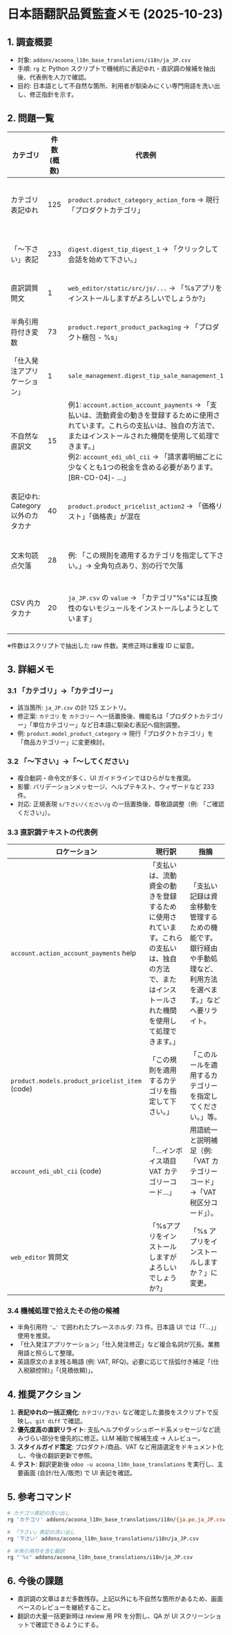 # 日本語翻訳品質監査メモ (2025-10-23)

## 1. 調査概要
- 対象: `addons/acoona_l10n_base_translations/i18n/ja_JP.csv`
- 手順: `rg` と Python スクリプトで機械的に表記ゆれ・直訳調の候補を抽出後、代表例を人力で確認。
- 目的: 日本語として不自然な箇所、利用者が馴染みにくい専門用語を洗い出し、修正指針を示す。

## 2. 問題一覧
| カテゴリ | 件数 (概数) | 代表例 | 指摘内容 / 修正方針 |
| --- | --- | --- | --- |
| カテゴリ表記ゆれ | 125 | `product.product_category_action_form` → 現行「プロダクトカテゴリ」 | 「カテゴリ」は和訳では一般に「カテゴリー」。UI 全体で「カテゴリー」に統一する。`rg 'カテゴリ'` で一括抽出可。 |
| 「〜下さい」表記 | 233 | `digest.digest_tip_digest_1` → 「クリックして会話を始めて下さい。」 | ビジネス文書ではひらがなの「ください」を使用。敬語崩れの修正を推奨。 |
| 直訳調質問文 | 1 | `web_editor/static/src/js/...` → 「%sアプリをインストールしますがよろしいでしょうか?」 | 「インストールしますか？」等シンプルな敬体へ書き換え。 |
| 半角引用符付き変数 | 73 | `product.report_product_packaging` → 「プロダクト梱包 - %s」 | 『%s』など JP 向け引用符に変更、もしくは全角括弧に差し替え。前後スペース調整も必要。 |
| 「仕入発注アプリケーション」 | 1 | `sale_management.digest_tip_sale_management_1` | 不自然なカタカナ語。例: 「仕入発注アプリでも利用できます」に修正。 |
| 不自然な直訳文 | 15 | 例1: `account.action_account_payments` → 「支払いは、流動資金の動きを登録するために使用されています。これらの支払いは、独自の方法で、またはインストールされた機関を使用して処理できます。」<br>例2: `account_edi_ubl_cii` → 「請求書明細ごとに少なくとも1つの税金を含める必要があります。[BR-CO-04]- …」 | 英文の語順を直訳しており読みにくい。意味を保った自然な文へリライトする。優先度高。 |
| 表記ゆれ: Category 以外のカタカナ | 40 | `product.product_pricelist_action2` → 「価格リスト」「価格表」が混在 | 同一機能内で表記を統一（例: 「価格表」）。他に「仕入発注修正」「仕入発注分析なし」など重複語も見直す。 |
| 文末句読点欠落 | 28 | 例: 「この規則を適用するカテゴリを指定して下さい。」→ 全角句点あり、別の行で欠落 | コマンド系文章でも句点を統一。CSV 内で一括チェック（正規表現 `[^。？！]$` など）。 |
| CSV 内カタカナ | 20 | `ja_JP.csv` の `value` → 「カテゴリ\"%s\"には互換性のないモジュールをインストールしようとしています」 | CSV 同様、「カテゴリ」→「カテゴリー」。該当レコードは `module,type,name,res_id` で特定。 |

※件数はスクリプトで抽出した raw 件数。実修正時は重複 ID に留意。

## 3. 詳細メモ
### 3.1 「カテゴリ」→「カテゴリー」
- 該当箇所: `ja_JP.csv` の計 125 エントリ。
- 修正案: `カテゴリ` を `カテゴリー` へ一括置換後、機能名は「プロダクトカテゴリー」「単位カテゴリー」など日本語に馴染む表記へ個別調整。
- 例: `product.model_product_category` → 現行「プロダクトカテゴリ」を「商品カテゴリー」に変更検討。

### 3.2 「〜下さい」→「〜してください」
- 複合動詞・命令文が多く、UI ガイドラインではひらがなを推奨。
- 影響: バリデーションメッセージ、ヘルプテキスト、ウィザードなど 233 件。
- 対応: 正規表現 `s/下さい/ください/g` の一括置換後、尊敬語調整（例: 「ご確認ください」）。

### 3.3 直訳調テキストの代表例
| ロケーション | 現行訳 | 指摘 |
| --- | --- | --- |
| `account.action_account_payments` help | 「支払いは、流動資金の動きを登録するために使用されています。これらの支払いは、独自の方法で、またはインストールされた機関を使用して処理できます。」 | 「支払い記録は資金移動を管理するための機能です。銀行経由や手動処理など、利用方法を選べます。」などへ要リライト。 |
| `product.models.product_pricelist_item` (code) | 「この規則を適用するカテゴリを指定して下さい。」 | 「このルールを適用するカテゴリーを指定してください。」等。 |
| `account_edi_ubl_cii` (code) | 「…インボイス項目 VAT カテゴリーコード…」 | 用語統一と説明補足（例: 「VAT カテゴリーコード」→「VAT 税区分コード」）。 |
| `web_editor` 質問文 | 「%sアプリをインストールしますがよろしいでしょうか?」 | 「%s アプリをインストールしますか？」に変更。 |

### 3.4 機械処理で拾えたその他の候補
- 半角引用符 `'…'` で囲われたプレースホルダ: 73 件。日本語 UI では「「…」」使用を推奨。
- 「仕入発注アプリケーション」「仕入発注修正」など複合名詞が冗長。業務用語と照らして整理。
- 英語原文のまま残る略語 (例: VAT, RFQ)。必要に応じて括弧付き補足「(仕入税額控除)」「(見積依頼)」。

## 4. 推奨アクション
1. **表記ゆれの一括正規化**: `カテゴリ/下さい` など確定した置換をスクリプトで反映し、`git diff` で確認。
2. **優先度高の直訳リライト**: 支払ヘルプやダッシュボード系メッセージなど読みづらい部分を優先的に修正。LLM 補助で候補生成 → 人レビュー。
3. **スタイルガイド策定**: プロダクト/商品、VAT など用語選定をドキュメント化し、今後の翻訳更新で参照。
4. **テスト**: 翻訳更新後 `odoo -u acoona_l10n_base_translations` を実行し、主要画面 (会計/仕入/販売) で UI 表記を確認。

## 5. 参考コマンド
```bash
# カテゴリ表記の洗い出し
rg 'カテゴリ' addons/acoona_l10n_base_translations/i18n/{ja.po,ja_JP.csv}

# 「下さい」表記の洗い出し
rg '下さい' addons/acoona_l10n_base_translations/i18n/ja_JP.csv

# 半角引用符を含む翻訳
rg "'%s" addons/acoona_l10n_base_translations/i18n/ja_JP.csv
```

## 6. 今後の課題
- 直訳調の文章はまだ多数残存。上記以外にも不自然な箇所があるため、画面ベースのレビューを継続すること。
- 翻訳の大量一括更新時は review 用 PR を分割し、QA が UI スクリーンショットで確認できるようにする。
